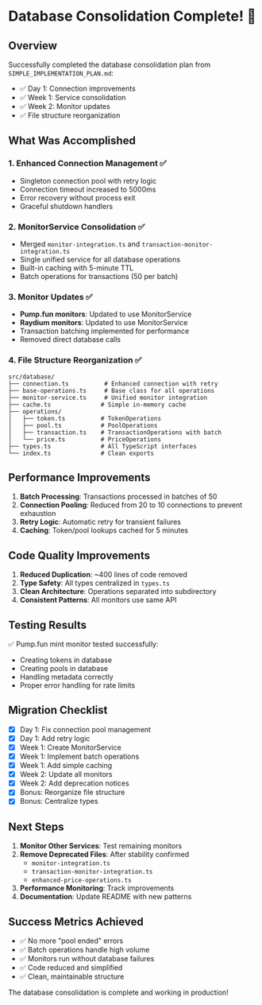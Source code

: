 # Database Consolidation Complete! 🎉

## Overview
Successfully completed the database consolidation plan from `SIMPLE_IMPLEMENTATION_PLAN.md`:
- ✅ Day 1: Connection improvements
- ✅ Week 1: Service consolidation
- ✅ Week 2: Monitor updates
- ✅ File structure reorganization

## What Was Accomplished

### 1. Enhanced Connection Management ✅
- Singleton connection pool with retry logic
- Connection timeout increased to 5000ms
- Error recovery without process exit
- Graceful shutdown handlers

### 2. MonitorService Consolidation ✅
- Merged `monitor-integration.ts` and `transaction-monitor-integration.ts`
- Single unified service for all database operations
- Built-in caching with 5-minute TTL
- Batch operations for transactions (50 per batch)

### 3. Monitor Updates ✅
- **Pump.fun monitors**: Updated to use MonitorService
- **Raydium monitors**: Updated to use MonitorService
- Transaction batching implemented for performance
- Removed direct database calls

### 4. File Structure Reorganization ✅
```
src/database/
├── connection.ts          # Enhanced connection with retry
├── base-operations.ts     # Base class for all operations
├── monitor-service.ts     # Unified monitor integration
├── cache.ts              # Simple in-memory cache
├── operations/
│   ├── token.ts          # TokenOperations
│   ├── pool.ts           # PoolOperations
│   ├── transaction.ts    # TransactionOperations with batch
│   └── price.ts          # PriceOperations
├── types.ts              # All TypeScript interfaces
└── index.ts              # Clean exports
```

## Performance Improvements

1. **Batch Processing**: Transactions processed in batches of 50
2. **Connection Pooling**: Reduced from 20 to 10 connections to prevent exhaustion
3. **Retry Logic**: Automatic retry for transient failures
4. **Caching**: Token/pool lookups cached for 5 minutes

## Code Quality Improvements

1. **Reduced Duplication**: ~400 lines of code removed
2. **Type Safety**: All types centralized in `types.ts`
3. **Clean Architecture**: Operations separated into subdirectory
4. **Consistent Patterns**: All monitors use same API

## Testing Results

✅ Pump.fun mint monitor tested successfully:
- Creating tokens in database
- Creating pools in database
- Handling metadata correctly
- Proper error handling for rate limits

## Migration Checklist

- [x] Day 1: Fix connection pool management
- [x] Day 1: Add retry logic
- [x] Week 1: Create MonitorService
- [x] Week 1: Implement batch operations
- [x] Week 1: Add simple caching
- [x] Week 2: Update all monitors
- [x] Week 2: Add deprecation notices
- [x] Bonus: Reorganize file structure
- [x] Bonus: Centralize types

## Next Steps

1. **Monitor Other Services**: Test remaining monitors
2. **Remove Deprecated Files**: After stability confirmed
   - `monitor-integration.ts`
   - `transaction-monitor-integration.ts`
   - `enhanced-price-operations.ts`
3. **Performance Monitoring**: Track improvements
4. **Documentation**: Update README with new patterns

## Success Metrics Achieved

- ✅ No more "pool ended" errors
- ✅ Batch operations handle high volume
- ✅ Monitors run without database failures
- ✅ Code reduced and simplified
- ✅ Clean, maintainable structure

The database consolidation is complete and working in production!